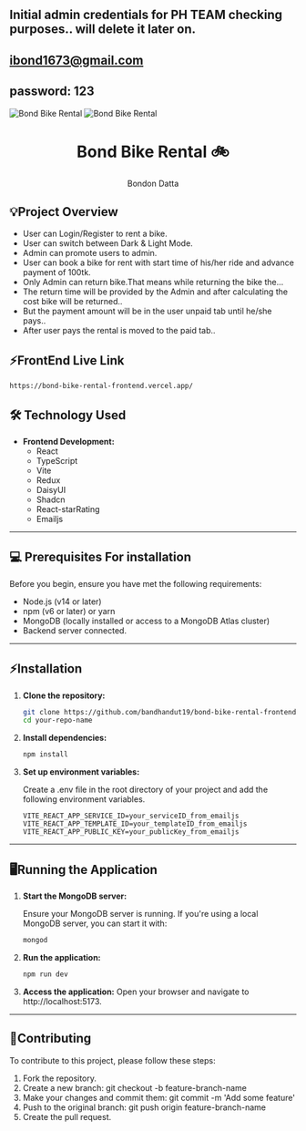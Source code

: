 ## Initial admin credentials for PH TEAM checking purposes.. will delete it later on.
## ibond1673@gmail.com
## password: 123
![Bond Bike Rental](https://i.postimg.cc/hGYYRjQt/screenshot-4.png) 
![Bond Bike Rental](https://i.postimg.cc/tRvQgZNz/all-Bikes-Page.png) 

<h1 align="center">
  Bond Bike Rental 🚲
</h1>
<p align="center">
  Bondon Datta
</p>

## 💡Project Overview
  - User can Login/Register to rent a bike.
  - User can switch between Dark & Light Mode.
  - Admin can promote users to admin.
  - User can book a bike for rent with start time of his/her ride and advance payment of 100tk.
  - Only Admin can return bike.That means while returning the bike the...
  - The return time will be provided by the Admin and after calculating the cost bike will be returned..
  - But the payment amount will be in the user unpaid tab until he/she pays..
  - After user pays the rental is moved to the paid tab..

## ⚡FrontEnd Live Link

    https://bond-bike-rental-frontend.vercel.app/

    
## 🛠️ Technology Used

- **Frontend Development:**
  - React
  - TypeScript
  - Vite
  - Redux
  - DaisyUI
  - Shadcn
  - React-starRating
  - Emailjs
 

---

## 💻 Prerequisites For installation

Before you begin, ensure you have met the following requirements:

- Node.js (v14 or later)
- npm (v6 or later) or yarn
- MongoDB (locally installed or access to a MongoDB Atlas cluster)
- Backend server connected.
---
## ⚡Installation

1. **Clone the repository:**

   ```bash
   git clone https://github.com/bandhandut19/bond-bike-rental-frontend.git
   cd your-repo-name
2. **Install dependencies:**
   ```bash
   npm install
3. **Set up environment variables:**
   
    Create a .env file in the root directory of your project and add the following environment variables.
      ```plaintext
    VITE_REACT_APP_SERVICE_ID=your_serviceID_from_emailjs
    VITE_REACT_APP_TEMPLATE_ID=your_templateID_from_emailjs
    VITE_REACT_APP_PUBLIC_KEY=your_publicKey_from_emailjs

---
## 🖥️Running the Application
  1. **Start the MongoDB server:**

     Ensure your MongoDB server is running. If you're using a local MongoDB server, you can start it with:
      ```bash
      mongod
  2. **Run the application:**
      ```bash
      npm run dev
  3. **Access the application:**
      Open your browser and navigate to http://localhost:5173.

---
## 🤝Contributing
To contribute to this project, please follow these steps:

1. Fork the repository.
2. Create a new branch: git checkout -b feature-branch-name
3. Make your changes and commit them: git commit -m 'Add some feature'
4. Push to the original branch: git push origin feature-branch-name
5. Create the pull request.


     
       
